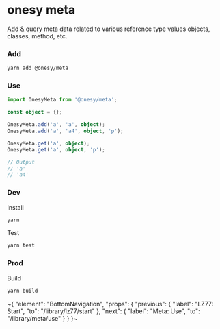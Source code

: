 
# onesy meta

Add & query meta data related to various reference type values objects, classes, method, etc.

### Add

```sh
yarn add @onesy/meta
```

### Use

```ts
import OnesyMeta from '@onesy/meta';

const object = {};

OnesyMeta.add('a', 'a', object);
OnesyMeta.add('a', 'a4', object, 'p');

OnesyMeta.get('a', object);
OnesyMeta.get('a', object, 'p');

// Output
// 'a'
// 'a4'
```

### Dev

Install

```sh
yarn
```

Test

```sh
yarn test
```

### Prod

Build

```sh
yarn build
```

~{
  "element": "BottomNavigation",
  "props": {
    "previous": {
      "label": "LZ77: Start",
      "to": "/library/lz77/start"
    },
    "next": {
      "label": "Meta: Use",
      "to": "/library/meta/use"
    }
  }
}~
